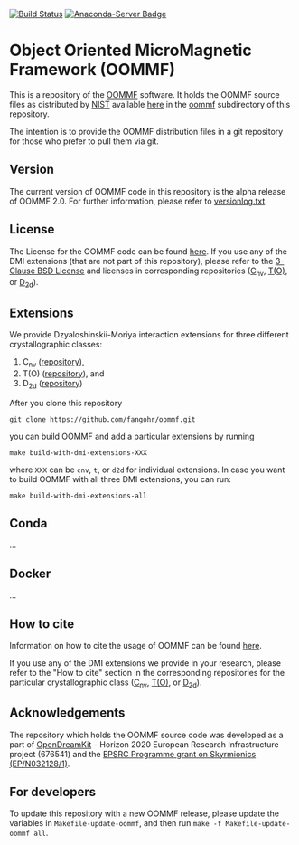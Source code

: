 [![Build Status](https://travis-ci.org/fangohr/oommf.svg?branch=master)](https://travis-ci.org/fangohr/oommf)
[![Anaconda-Server Badge](https://anaconda.org/conda-forge/oommf/badges/version.svg)](https://anaconda.org/conda-forge/oommf)

# Object Oriented MicroMagnetic Framework (OOMMF)

This is a repository of the [OOMMF](https://math.nist.gov/oommf/oommf.html) software. It holds the OOMMF source files as distributed by [NIST](https://www.nist.gov/) available [here](https://math.nist.gov/oommf/software-20.html) in the [oommf](oommf) subdirectory of this repository.

The intention is to provide the OOMMF distribution files in a git repository for those who prefer to pull them via git.

## Version

The current version of OOMMF code in this repository is the alpha release of OOMMF 2.0. For further information, please refer to [versionlog.txt](versionlog.txt).

## License

The License for the OOMMF code can be found [here](oommf/LICENSE). If you use any of the DMI extensions (that are not part of this repository), please refer to the [3-Clause BSD License](https://opensource.org/licenses/BSD-3-Clause) and licenses in corresponding repositories ([C<sub>nv</sub>](https://github.com/joommf/oommf-extension-dmi-cnv), [T(O)](https://github.com/joommf/oommf-extension-dmi-t), or [D<sub>2d</sub>](https://github.com/joommf/oommf-extension-dmi-d2d)).

## Extensions

We provide Dzyaloshinskii-Moriya interaction extensions for three different crystallographic classes:

1. C<sub>nv</sub> ([repository](https://github.com/joommf/oommf-extension-dmi-cnv)),
2. T(O) ([repository](https://github.com/joommf/oommf-extension-dmi-t)), and
3. D<sub>2d</sub> ([repository](https://github.com/joommf/oommf-extension-dmi-d2d))

After you clone this repository
```
git clone https://github.com/fangohr/oommf.git
```
you can build OOMMF and add a particular extensions by running
```
make build-with-dmi-extensions-XXX
```
where `XXX` can be `cnv`, `t`, or `d2d` for individual extensions. In case you want to build OOMMF with all three DMI extensions, you can run:
```
make build-with-dmi-extensions-all
```

## Conda

...

## Docker

...

## How to cite

Information on how to cite the usage of OOMMF can be found [here](https://math.nist.gov/oommf/oommf_cites.html).

If you use any of the DMI extensions we provide in your research, please refer to the "How to cite" section in the corresponding repositories for the particular crystallographic class ([C<sub>nv</sub>](https://github.com/joommf/oommf-extension-dmi-cnv), [T(O)](https://github.com/joommf/oommf-extension-dmi-t), or [D<sub>2d</sub>](https://github.com/joommf/oommf-extension-dmi-d2d)).

## Acknowledgements

The repository which holds the OOMMF source code was developed as a part of [OpenDreamKit](http://opendreamkit.org/) – Horizon 2020 European Research Infrastructure project (676541) and the [EPSRC Programme grant on Skyrmionics (EP/N032128/1)](https://www.skyrmions.ac.uk/).

## For developers

To update this repository with a new OOMMF release, please update the variables in `Makefile-update-oommf`, and then run `make -f Makefile-update-oommf all`.

